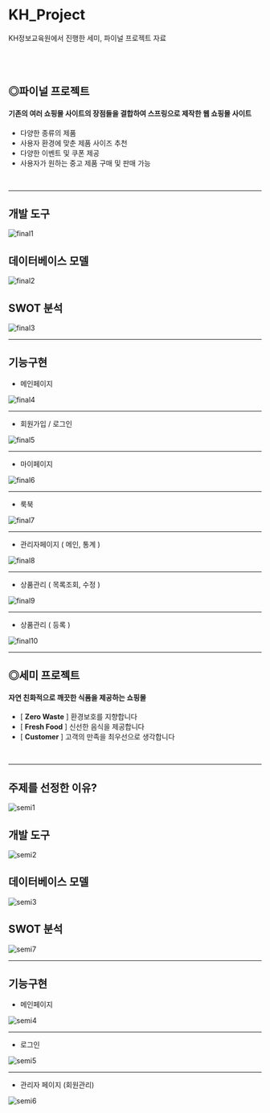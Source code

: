 # KH_Project
KH정보교육원에서 진행한 세미, 파이널 프로젝트 자료
<br/><br/><br/><br/>

## ◎파이널 프로젝트
#### 기존의 여러 쇼핑몰 사이트의 장점들을 결합하여 스프링으로 제작한 웹 쇼핑몰 사이트
- 다양한 종류의 제품
- 사용자 환경에 맞춘 제품 사이즈 추천
- 다양한 이벤트 및 쿠폰 제공
- 사용자가 원하는 중고 제품 구매 및 판매 가능

<br/>

***

## 개발 도구
![final1](https://user-images.githubusercontent.com/73204072/107943942-be35a700-6fd0-11eb-89bb-d4d42d28a6fe.jpg)

## 데이터베이스 모델
![final2](https://user-images.githubusercontent.com/73204072/107944051-ec1aeb80-6fd0-11eb-82b0-f4f0a7ec440c.jpg)

## SWOT 분석
![final3](https://user-images.githubusercontent.com/73204072/107944114-02c14280-6fd1-11eb-8576-8dfc64107e6f.jpg)

***

## 기능구현
- 메인페이지

![final4](https://user-images.githubusercontent.com/73204072/108020966-e7057d00-7060-11eb-8681-6aaf22991263.gif)

---

- 회원가입 / 로그인

![final5](https://user-images.githubusercontent.com/73204072/108029870-964a5000-7071-11eb-9740-a460be59932f.gif)

---

- 마이페이지

![final6](https://user-images.githubusercontent.com/73204072/108159446-69a63f00-712a-11eb-8671-a93af455bcc6.gif)

---

- 룩북

![final7](https://user-images.githubusercontent.com/73204072/108160631-c73b8b00-712c-11eb-9dd0-73d98699416f.gif)

---

- 관리자페이지 ( 메인, 통계 )

![final8](https://user-images.githubusercontent.com/73204072/108161072-9d369880-712d-11eb-9edc-ec4c6acdcdee.gif)

---

- 상품관리 ( 목록조회, 수정 )

![final9](https://user-images.githubusercontent.com/73204072/108163583-a5450700-7132-11eb-8b7b-bb806d8988b1.gif)

---

- 상품관리 ( 등록 )

![final10](https://user-images.githubusercontent.com/73204072/108164001-564ba180-7133-11eb-81b4-662a1932edd8.gif)

---

## ◎세미 프로젝트
#### 자연 친화적으로 깨끗한 식품을 제공하는 쇼핑몰
- [ **Zero Waste** ] 환경보호를 지향합니다
- [ **Fresh Food** ] 신선한 음식을 제공합니다
- [ **Customer** ] 고객의 만족을 최우선으로 생각합니다

<br/>

***
## 주제를 선정한 이유?
![semi1](https://user-images.githubusercontent.com/73204072/107927817-d7335d80-6fba-11eb-9f9d-f50a072a78b3.jpg)

## 개발 도구
![semi2](https://user-images.githubusercontent.com/73204072/107928328-82dcad80-6fbb-11eb-8d21-1c20989718c3.jpg)

## 데이터베이스 모델
![semi3](https://user-images.githubusercontent.com/73204072/107928694-00a0b900-6fbc-11eb-8c92-3982d94e3e62.jpg)

## SWOT 분석
![semi7](https://user-images.githubusercontent.com/73204072/107942985-5af74500-6fcf-11eb-9f4a-d4f3b4cf572a.jpg)
***

## 기능구현
- 메인페이지

![semi4](https://user-images.githubusercontent.com/73204072/107935312-917b9280-6fc4-11eb-93ac-46648c6c5c7f.gif)

---

- 로그인

![semi5](https://user-images.githubusercontent.com/73204072/107935143-57aa8c00-6fc4-11eb-8b98-23f3f31a8172.gif)

---

- 관리자 페이지 (회원관리)

![semi6](https://user-images.githubusercontent.com/73204072/107942458-9e9d7f00-6fce-11eb-9ba6-1a79dcaec6fe.gif)
